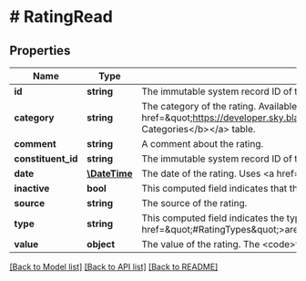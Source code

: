 # # RatingRead

## Properties

Name | Type | Description | Notes
------------ | ------------- | ------------- | -------------
**id** | **string** | The immutable system record ID of the rating. | [optional]
**category** | **string** | The category of the rating. Available values are the entries in the &lt;a href&#x3D;\&quot;https://developer.sky.blackbaud.com/docs/services/56b76470069a0509c8f1c5b3/operations/ListRatingCategories\&quot;&gt;&lt;b&gt;Rating Categories&lt;/b&gt;&lt;/a&gt; table. | [optional]
**comment** | **string** | A comment about the rating. | [optional]
**constituent_id** | **string** | The immutable system record ID of the constituent associated with the rating. | [optional]
**date** | [**\DateTime**](\DateTime.md) | The date of the rating. Uses &lt;a href&#x3D;\&quot;https://tools.ietf.org/html/rfc3339\&quot;&gt;ISO-8601 format: &lt;/a&gt;&lt;i&gt;1969-11-21T10:29:43&lt;/i&gt;. | [optional]
**inactive** | **bool** | This computed field indicates that the rating is active if the &lt;code&gt;category&lt;/code&gt; is active. | [optional]
**source** | **string** | The source of the rating. | [optional]
**type** | **string** | This computed field indicates the type of data that the rating represents based on the &lt;code&gt;category&lt;/code&gt; property. Available values &lt;a href&#x3D;\&quot;#RatingTypes\&quot;&gt;are listed below&lt;/a&gt;. | [optional]
**value** | **object** | The value of the rating. The &lt;code&gt;type&lt;/code&gt; property determines the format. | [optional]

[[Back to Model list]](../../README.md#models) [[Back to API list]](../../README.md#endpoints) [[Back to README]](../../README.md)
